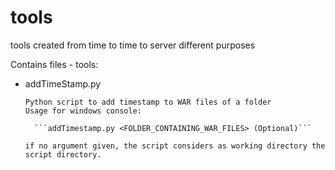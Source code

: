 # tools
tools created from time to time to server different purposes

Contains files - tools:

- addTimeStamp.py

      Python script to add timestamp to WAR files of a folder
      Usage for windows console: 

        ```addTimestamp.py <FOLDER_CONTAINING_WAR_FILES> (Optional)```

      if no argument given, the script considers as working directory the script directory.
